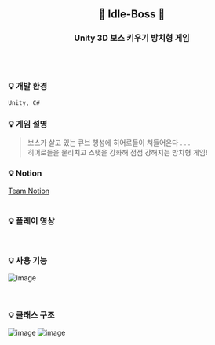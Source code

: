 <br/>

## <p align="center">  👾 Idle-Boss 👾 

### <p align="center"> Unity 3D 보스 키우기 방치형 게임 </p> 

<br/>
<br/>

### :bulb: 개발 환경
```
Unity, C#
```
### :bulb: 게임 설명

> 보스가 살고 있는 큐브 행성에 히어로들이 쳐들어온다 . . .  
히어로들을 물리치고 스탯을 강화해 점점 강해지는 방치형 게임!   

### :bulb: Notion    
[Team Notion](https://teamsparta.notion.site/Z1-ce7f9790aa424f2c89cc06ca71a237bb)  
<br/>

### :bulb: 플레이 영상

<br/>

### :bulb: 사용 기능
![Image](https://github.com/A1-ZZon/Idle-Boss-Public/assets/43170505/cd9e336a-9784-44ca-a6ce-cd183ce02a1c)

<br/>

### :bulb: 클래스 구조
![image](https://github.com/A1-ZZon/Idle-Boss-Public/assets/43170505/c9d7014b-5745-4f41-b7ac-71376c0aa24e)
![image](https://github.com/A1-ZZon/Idle-Boss-Public/assets/43170505/3410c77f-0249-4209-a682-63441f2f96c4)



